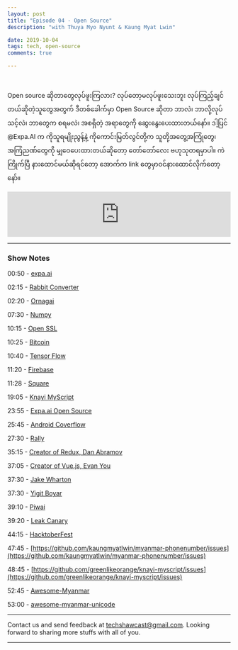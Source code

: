 ```yaml
---
layout: post
title: "Episode 04 - Open Source"
description: "with Thuya Myo Nyunt & Kaung Myat Lwin"

date: 2019-10-04
tags: tech, open-source
comments: true

--- 
```


<br/>

Open source ဆိုတာတွေလုပ်ဖူးကြလား? လုပ်တော့မလုပ်ဖူးသေးဘူး လုပ်ကြည့်ချင်တယ်ဆိုတဲ့သူတွေအတွက် ဒီတစ်ခေါက်မှာ Open Source ဆိုတာ ဘာလဲ၊ ဘာလို့လုပ်သင့်လဲ၊
ဘာတွေက စရမလဲ၊ အစရှိတဲ့ အရာတွေကို ဆွေးနွေးပေးထားတယ်နော်။ ဒါ့ပြင် @Expa.AI က ကိုသူရမျိုးညွန့်နဲ့ ကိုကောင်းမြတ်လွင်တို့က သူတို့အတွေ့အကြုံတွေ၊ အကြံညဏ်တွေကို မျှဝေပေးထားတယ်ဆိုတော့ တော်တော်လေး ဗဟုသုတရမှာပါ။ ကဲ
ကြိုက်ပြီ နားထောင်မယ်ဆိုရင်တော့ အောက်က link တွေမှာဝင်နားထောင်လိုက်တော့နော်။


<iframe src="https://anchor.fm/techshaw/embed/episodes/Open-Source-with-Thuya-Myo-Nyunt--Kaung-Myat-Lwin-e5re48" height="102px" width="100%" frameborder="0" scrolling="no"></iframe>


***

### Show Notes

00:50 - [expa.ai](https://www.expa.ai)

02:15 - [Rabbit Converter](https://github.com/Rabbit-Converter)

02:20 - [Ornagai](https://github.com/saturngod/ornagai-v3)

07:30 - [Numpy](https://github.com/numpy/numpy)

10:15 - [Open SSL](https://github.com/openssl/openssl)

10:25 - [Bitcoin](https://github.com/bitcoin/bitcoin)

10:40 - [Tensor Flow](https://github.com/tensorflow/tensorflow)

11:20 - [Firebase](https://github.com/firebase/)

11:28 - [Square](https://github.com/square)

19:05 - [Knayi MyScript](https://github.com/greenlikeorange/knayi-myscript)

23:55 - [Expa.ai Open Source](https://github.com/baseresearch)

25:45 - [Android Coverflow](https://github.com/crosswall/Android-Coverflow)

27:30 - [Rally](https://github.com/hashlin/rally)

35:15 - [Creator of Redux, Dan Abramov](https://github.com/gaearon)

37:05 - [Creator of Vue.js, Evan You](https://github.com/yyx990803)

37:30 - [Jake Wharton](https://github.com/JakeWharton)

37:30 - [Yigit Boyar](https://github.com/yigit)

39:10 - [Piwai](https://github.com/piwai)

39:20 - [Leak Canary](https://github.com/square/leakcanary)

44:15 - [HacktoberFest](hacktoberFest.digitalocean.com)

47:45 - [https://github.com/kaungmyatlwin/myanmar-phonenumber/issues](https://github.com/kaungmyatlwin/myanmar-phonenumber/issues)

48:45 - [https://github.com/greenlikeorange/knayi-myscript/issues](https://github.com/greenlikeorange/knayi-myscript/issues)

52:45 - [Awesome-Myanmar](https://github.com/chanmratekoko/Awesome-Myanmar)

53:00 - [awesome-myanmar-unicode](https://github.com/khzaw/awesome-myanmar-unicode)


***



Contact us and send feedback at [techshawcast@gmail.com](mailto:techshawcast@gmail.com). Looking forward to sharing more stuffs with all of you.

---